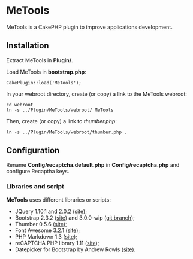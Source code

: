 # MeTools
MeTools is a CakePHP plugin to improve applications development.

## Installation
Extract MeTools in **Plugin/**.

Load MeTools in **bootstrap.php**:

	CakePlugin::load('MeTools');

In your webroot directory, create (or copy) a link to the MeTools webroot:

	cd webroot
	ln -s ../Plugin/MeTools/webroot/ MeTools

Then, create (or copy) a link to *thumber.php*:

	ln -s ../Plugin/MeTools/webroot/thumber.php .

## Configuration
Rename **Config/recaptcha.default.php** in **Config/recaptcha.php** and configure Recaptha keys.

### Libraries and script
**MeTools** uses different libraries or scripts:

- JQuery 1.10.1 and 2.0.2 ([site](http://jquery.com));
- Bootstrap 2.3.2 ([site](http://twitter.github.com/bootstrap)) and 3.0.0-wip ([git branch](http://github.com/twitter/bootstrap/tree/3.0.0-wip));
- Thumber 0.5.6 ([site](https://code.google.com/p/phpthumbmaker));
- Font Awesome 3.2.1 ([site](http://fortawesome.github.com/Font-Awesome));
- PHP Markdown 1.3 ([site](http://michelf.ca/projects/php-markdown));
- reCAPTCHA PHP library 1.11 ([site](https://developers.google.com/recaptcha/docs/php));
- Datepicker for Bootstrap by Andrew Rowls ([site](http://eternicode.github.io/bootstrap-datepicker)).
